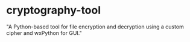 # cryptography-tool
"A Python-based tool for file encryption and decryption using a custom cipher and wxPython for GUI."
